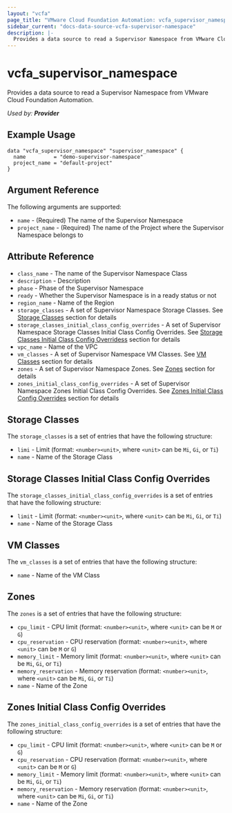 ```yaml
---
layout: "vcfa"
page_title: "VMware Cloud Foundation Automation: vcfa_supervisor_namespace"
sidebar_current: "docs-data-source-vcfa-supervisor-namespace"
description: |-
  Provides a data source to read a Supervisor Namespace from VMware Cloud Foundation Automation.
---
```


# vcfa\_supervisor\_namespace

Provides a data source to read a Supervisor Namespace from VMware Cloud Foundation Automation.

_Used by: **Provider**_

## Example Usage

```hcl
data "vcfa_supervisor_namespace" "supervisor_namespace" {
  name         = "demo-supervisor-namespace"
  project_name = "default-project"
}
```

## Argument Reference

The following arguments are supported:

* `name` - (Required) The name of the Supervisor Namespace
* `project_name` - (Required) The name of the Project where the Supervisor Namespace belongs to

## Attribute Reference

- `class_name` - The name of the Supervisor Namespace Class
- `description` - Description
- `phase` - Phase of the Supervisor Namespace
- `ready` - Whether the Supervisor Namespace is in a ready status or not
- `region_name` - Name of the Region
- `storage_classes` - A set of Supervisor Namespace Storage Classes. See [Storage Classes](#storage-classes) section for details
- `storage_classes_initial_class_config_overrides` - A set of Supervisor Namespace Storage Classes Initial Class Config Overrides. See [Storage Classes Initial Class Config Overridess](#storage-classes-initial-class-config-overrides) section for details
- `vpc_name` - Name of the VPC
- `vm_classes` - A set of Supervisor Namespace VM Classes. See [VM Classes](#vm-classes) section for details
- `zones` - A set of Supervisor Namespace Zones. See [Zones](#zones) section for details
- `zones_initial_class_config_overrides` - A set of Supervisor Namespace Zones Initial Class Config Overrides. See [Zones Initial Class Config Overrides](#zones-initial-class-config-overrides) section for details

<a id="storage-classes"></a>
## Storage Classes

The `storage_classes` is a set of entries that have the following structure:

* `limi` - Limit (format: `<number><unit>`, where `<unit>` can be `Mi`, `Gi`, or `Ti`)
* `name` - Name of the Storage Class

<a id="storage-classes-initial-class-config-overrides"></a>
## Storage Classes Initial Class Config Overrides

The `storage_classes_initial_class_config_overrides` is a set of entries that have the following structure:

* `limit` - Limit (format: `<number><unit>`, where `<unit>` can be `Mi`, `Gi`, or `Ti`)
* `name` - Name of the Storage Class

<a id="vm-classes"></a>
## VM Classes

The `vm_classes` is a set of entries that have the following structure:

* `name` - Name of the VM Class

<a id="zones"></a>
## Zones

The `zones` is a set of entries that have the following structure:

* `cpu_limit` - CPU limit (format: `<number><unit>`, where `<unit>` can be `M` or `G`)
* `cpu_reservation` - CPU reservation (format: `<number><unit>`, where `<unit>` can be `M` or `G`)
* `memory_limit` - Memory limit (format: `<number><unit>`, where `<unit>` can be `Mi`, `Gi`, or `Ti`)
* `memory_reservation` - Memory reservation (format: `<number><unit>`, where `<unit>` can be `Mi`, `Gi`, or `Ti`)
* `name` - Name of the Zone

<a id="zones-initial-class-config-overrides"></a>
## Zones Initial Class Config Overrides

The `zones_initial_class_config_overrides` is a set of entries that have the following structure:

* `cpu_limit` - CPU limit (format: `<number><unit>`, where `<unit>` can be `M` or `G`)
* `cpu_reservation` - CPU reservation (format: `<number><unit>`, where `<unit>` can be `M` or `G`)
* `memory_limit` - Memory limit (format: `<number><unit>`, where `<unit>` can be `Mi`, `Gi`, or `Ti`)
* `memory_reservation` - Memory reservation (format: `<number><unit>`, where `<unit>` can be `Mi`, `Gi`, or `Ti`)
* `name` - Name of the Zone

